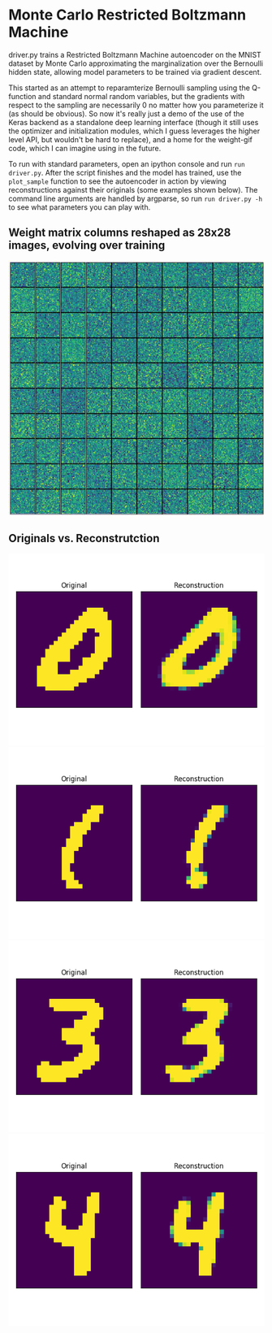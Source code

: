 # Monte Carlo Restricted Boltzmann Machine

driver.py trains a Restricted Boltzmann Machine autoencoder on the MNIST dataset by Monte Carlo approximating the marginalization over the Bernoulli hidden state, allowing model parameters to be trained via gradient descent.

This started as an attempt to reparamterize Bernoulli sampling using the Q-function and standard normal random variables, but the gradients with respect to the sampling are necessarily 0 no matter how you parameterize it (as should be obvious). So now it's really just a demo of the use of the Keras backend as a standalone deep learning interface (though it still uses the optimizer and initialization modules, which I guess leverages the higher level API, but wouldn't be hard to replace), and a home for the weight-gif code, which I can imagine using in the future.

To run with standard parameters, open an ipython console and run `run driver.py`. After the script finishes and the model has trained, use the `plot_sample` function to see the autoencoder in action by viewing reconstructions against their originals (some examples shown below). The command line arguments are handled by argparse, so run `run driver.py -h` to see what parameters you can play with.

## Weight matrix columns reshaped as 28x28 images, evolving over training
<img src='imgs/weights.gif'></img>

## Originals vs. Reconstrutction
<img src='imgs/0.png'></img>
<img src='imgs/1.png'></img>
<img src='imgs/3.png'></img>
<img src='imgs/4.png'></img>